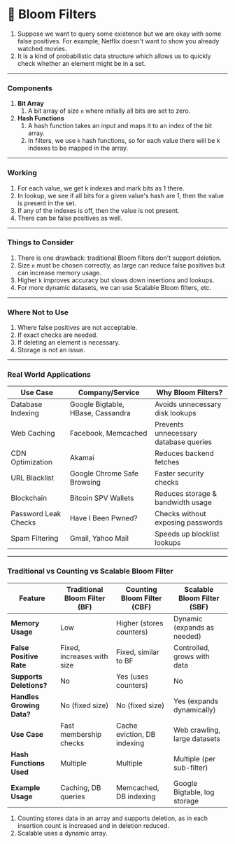 # 🌸 Bloom Filters

1. Suppose we want to query some existence but we are okay with some false positives. For example, Netflix doesn't want to show you already watched movies.
2. It is a kind of probabilistic data structure which allows us to quickly check whether an element might be in a set.

---

### Components

1. **Bit Array**
   1. A bit array of size `n` where initially all bits are set to zero.
2. **Hash Functions**
   1. A hash function takes an input and maps it to an index of the bit array.
   2. In filters, we use `k` hash functions, so for each value there will be k indexes to be mapped in the array.

---

### Working

1. For each value, we get k indexes and mark bits as 1 there.
2. In lookup, we see if all bits for a given value's hash are 1, then the value is present in the set.
3. If any of the indexes is off, then the value is not present.
4. There can be false positives as well.

---

### Things to Consider

1. There is one drawback: traditional Bloom filters don't support deletion.
2. Size `n` must be chosen correctly, as large can reduce false positives but can increase memory usage.
3. Higher `k` improves accuracy but slows down insertions and lookups.
4. For more dynamic datasets, we can use Scalable Bloom filters, etc.

---

### Where Not to Use

1. Where false positives are not acceptable.
2. If exact checks are needed.
3. If deleting an element is necessary.
4. Storage is not an issue.

---

### Real World Applications

| **Use Case**         | **Company/Service**               | **Why Bloom Filters?**                |
| -------------------- | --------------------------------- | ------------------------------------- |
| Database Indexing    | Google Bigtable, HBase, Cassandra | Avoids unnecessary disk lookups       |
| Web Caching          | Facebook, Memcached               | Prevents unnecessary database queries |
| CDN Optimization     | Akamai                            | Reduces backend fetches               |
| URL Blacklist        | Google Chrome Safe Browsing       | Faster security checks                |
| Blockchain           | Bitcoin SPV Wallets               | Reduces storage & bandwidth usage     |
| Password Leak Checks | Have I Been Pwned?                | Checks without exposing passwords     |
| Spam Filtering       | Gmail, Yahoo Mail                 | Speeds up blocklist lookups           |

---

### Traditional vs Counting vs Scalable Bloom Filter

| Feature                   | Traditional Bloom Filter (BF) | Counting Bloom Filter (CBF) | Scalable Bloom Filter (SBF)  |
| ------------------------- | ----------------------------- | --------------------------- | ---------------------------- |
| **Memory Usage**          | Low                           | Higher (stores counters)    | Dynamic (expands as needed)  |
| **False Positive Rate**   | Fixed, increases with size    | Fixed, similar to BF        | Controlled, grows with data  |
| **Supports Deletions?**   | No                            | Yes (uses counters)         | No                           |
| **Handles Growing Data?** | No (fixed size)               | No (fixed size)             | Yes (expands dynamically)    |
| **Use Case**              | Fast membership checks        | Cache eviction, DB indexing | Web crawling, large datasets |
| **Hash Functions Used**   | Multiple                      | Multiple                    | Multiple (per sub-filter)    |
| **Example Usage**         | Caching, DB queries           | Memcached, DB indexing      | Google Bigtable, log storage |

1. Counting stores data in an array and supports deletion, as in each insertion count is increased and in deletion reduced.
2. Scalable uses a dynamic array.
